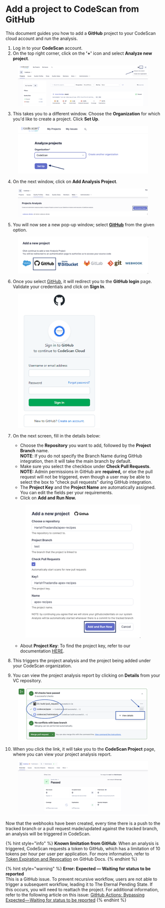 # Add a project to CodeScan from GitHub

This document guides you how to add a **GitHub** project to your CodeScan cloud account and run the analysis.

1. Log in to your **CodeScan** account.
2. On the top right corner, click on the **'+'** icon and select **Analyze new project**.

<figure><img src="../../../../../.gitbook/assets/AnalyzeProzect 5.9 (1).png" alt=""><figcaption></figcaption></figure>

3. This takes you to a different window. Choose the **Organization** for which you'd like to create a project. Click **Set Up**.

<figure><img src="../../../../../.gitbook/assets/ProjectSetup 7.7 (4).png" alt="" width="563"><figcaption></figcaption></figure>

4. On the next window, click on **Add Analysis Project**.

<figure><img src="../../../../../.gitbook/assets/Analysis Project 6.1 (1).png" alt=""><figcaption></figcaption></figure>

5. You will now see a new pop-up window; select [**GitHub**](https://knowledgebase.autorabit.com/codescan/docs/integrating-codescan-with-github-actions) from the given option.

<figure><img src="../../../../../.gitbook/assets/GitProject.png" alt=""><figcaption></figcaption></figure>

6. Once you select [GitHub](https://knowledgebase.autorabit.com/codescan/docs/github-actions), it will redirect you to the **GitHub login** page. Validate your credentials and click on **Sign In**.

<figure><img src="../../../../../.gitbook/assets/image (17) (1) (1) (1) (1) (1) (1) (1) (1) (1) (1) (1) (1) (1) (1) (1) (1) (1) (1).png" alt="" width="267"><figcaption></figcaption></figure>

7.  On the next screen, fill in the details below:

    * Choose the **Repository** you want to add, followed by the **Project Branch** name.\
      **NOTE**: If you do not specify the Branch Name during GitHub integration, then it will take the main branch by default.
    * Make sure you select the checkbox under **Check Pull Requests**. \
      **NOTE:** Admin permissions in GitHub are **required,** or else the pull request will not be triggered, even though a user may be able to select the box to "check pull requests" during GitHub integration.
    * The **Project Key** and the **Project Name** are automatically assigned. You can edit the fields per your requirements.
    * Click on **Add and Run Now.**

    <figure><img src="../../../../../.gitbook/assets/GitHubRun 6.0 (1).png" alt="" width="375"><figcaption></figcaption></figure>

    * About **Project Key**: To find the project key, refer to our documentation [HERE](https://knowledgebase.autorabit.com/codescan/docs/finding-your-project-key).
8. This triggers the project analysis and the project being added under your CodeScan organization.
9. &#x20;You can view the project analysis report by clicking on **Details** from your VC repository.

<figure><img src="../../../../../.gitbook/assets/PR Check 6.1.png" alt="" width="563"><figcaption></figcaption></figure>

10. When you click the link, it will take you to the **CodeScan Project** page, where you can view your project analysis report.

<figure><img src="../../../../../.gitbook/assets/Git Analysis 7.4.png" alt=""><figcaption></figcaption></figure>

Now that the webhooks have been created, every time there is a push to the tracked branch or a pull request made/updated against the tracked branch, an analysis will be triggered in CodeScan.

{% hint style="info" %}
**Known limitation from GitHub**: When an analysis is triggered, CodeScan requests a token to GitHub, which has a limitation of 10 tokens per hour per user per application. For more information, refer to [Token Expiration and Revocation](https://docs.github.com/en/authentication/keeping-your-account-and-data-secure/token-expiration-and-revocation#token-revoked-due-to-excess-of-tokens-for-an-oauth-app-with-the-same-scope) on GitHub Docs.
{% endhint %}

{% hint style="warning" %}
**Error: Expected — Waiting for status to be reported**\
This is a GitHub issue. To prevent recursive workflow, users are not able to trigger a subsequent workflow, leading it to The Eternal Pending State. If this occurs, you will need to reattach the project. For additional information, refer to the following article on this issue: [GitHub Actions: Bypassing Expected — Waiting for status to be reported](https://manumagalhaes.medium.com/github-actions-bypassing-expected-waiting-for-status-to-be-reported-4712032ef129)
{% endhint %}



